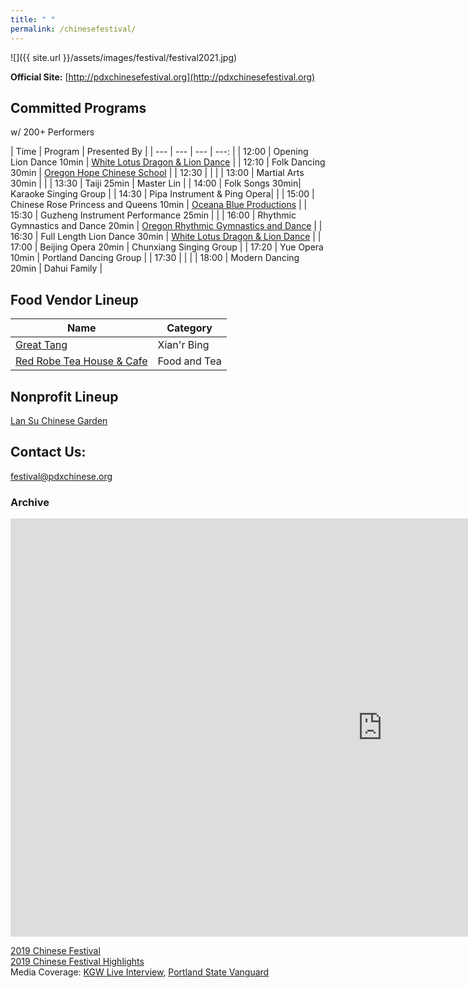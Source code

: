 ```yaml
---
title: " "
permalink: /chinesefestival/
---
```


![]({{ site.url }}/assets/images/festival/festival2021.jpg)

**Official Site:** [http://pdxchinesefestival.org](http://pdxchinesefestival.org)

## Committed Programs  
w/ 200+ Performers  

| Time | Program | Presented By |
| --- | --- | --- | ---: |
| 12:00 | Opening Lion Dance 10min | [White Lotus Dragon & Lion Dance](https://www.whitelotusliondance.com/) |
| 12:10 | Folk Dancing 30min | [Oregon Hope Chinese School](http://www.oregon-hope.org) |
| 12:30 | | |
| 13:00 | Martial Arts 30min | |
| 13:30 | Taiji 25min | Master Lin |
| 14:00 | Folk Songs 30min| Karaoke Singing Group |
| 14:30 | Pipa Instrument & Ping Opera| |
| 15:00 | Chinese Rose Princess and Queens 10min | [Oceana Blue Productions](http://oceanablueusa.com/) |
| 15:30 | Guzheng Instrument Performance 25min | |
| 16:00 | Rhythmic Gymnastics and Dance 20min | [Oregon Rhythmic Gymnastics and Dance](https://www.orgdacademy.com/) |
| 16:30 | Full Length Lion Dance 30min | [White Lotus Dragon & Lion Dance](https://www.whitelotusliondance.com/) |
| 17:00 | Beijing Opera 20min | Chunxiang Singing Group |
| 17:20 | Yue Opera 10min | Portland Dancing Group |
| 17:30 | | |
| 18:00 | Modern Dancing 20min | Dahui Family |

## Food Vendor Lineup

| Name | Category |
| --- | --- |
| [Great Tang](http://greattang.gt/) | Xian'r Bing |
| [Red Robe Tea House & Cafe](http://redrobeteahouse.com/)| Food and Tea |

## Nonprofit Lineup

[Lan Su Chinese Garden](https://lansugarden.org/)  

## Contact Us:

[festival@pdxchinese.org](mailto:festival@pdxchinese.org)  

### Archive

<iframe width="1189" height="669" src="https://www.youtube.com/embed/hOMUih0WrLQ" frameborder="0" allow="accelerometer; autoplay; encrypted-media; gyroscope; picture-in-picture" allowfullscreen></iframe>

[2019 Chinese Festival](http://pdxchinese.org/chinesefestival/chinesefestival_2019/)  
[2019 Chinese Festival Highlights](http://pdxchinese.org/chinese-festival-2019/)  
Media Coverage: [KGW Live Interview](https://www.kgw.com/video/life/first-ever-pdx-chinese-festival-on-the-square/283-21872975-6fee-4122-83d1-a83449b083f5), [Portland State Vanguard](https://psuvanguard.com/oregon-chinese-coalition-hosts-chinese-festival/)

